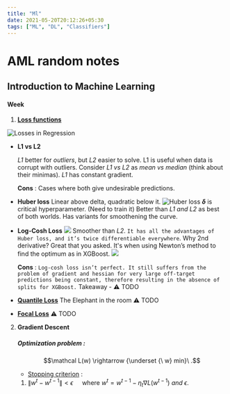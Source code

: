 ```yaml
---
title: "Ml"
date: 2021-05-20T20:12:26+05:30
tags: ["ML", "DL", "Classifiers"]
---
```


# AML random notes

## Introduction to Machine Learning 

#### Week 
1. **[Loss functions](https://heartbeat.fritz.ai/5-regression-loss-functions-all-machine-learners-should-know-4fb140e9d4b0 "More about loss functions")**

![Losses in Regression](https://miro.medium.com/max/972/1*3MsFzl7zRZE3TihIC9JmaQ.png)

- **L1 vs L2** 

     _L1_ better for _outliers_, but _L2_ easier to solve. 
    L1 is useful when data is corrupt with outliers.
    Consider _L1 vs L2_ as _mean vs median_ (think about their minimas).
    _L1_ has constant gradient.
    
    **Cons** : 
        Cases where both give undesirable predictions.
        
- **Huber loss**
    Linear above delta, quadratic below it. ![Huber loss](https://miro.medium.com/max/1050/1*0eoiZGyddDqltzzjoyfRzA.png)
    **$\delta$** is critical hyperparameter. (Need to train it)
    Better than _L1 and L2_ as best of both worlds. Has variants for smoothening the curve.

- **Log-Cosh Loss**
    ![](https://miro.medium.com/max/872/1*hj5n5273jYX7rclO7bnfJg.png)
    Smoother than _L2_.
    `It has all the advantages of Huber loss, and it’s twice differentiable everywhere`. Why 2nd derivative? Great that you asked. It's when using Newton’s method to find the optimum as in XGBoost.
    ![](https://miro.medium.com/max/1400/1*FNxOsZLqXVZNFOxGoG9A1Q.png)
    
    **Cons** : 
    `Log-cosh loss isn’t perfect. It still suffers from the problem of gradient and hessian for very large off-target predictions being constant, therefore resulting in the absence of splits for XGBoost.` 
        Takeaway - :warning: TODO
        
- __[Quantile Loss](https://en.wikipedia.org/wiki/Quantile_regression)__
    The Elephant in the room
    :warning: TODO

- __[Focal Loss](https://medium.com/@ayodeleodubela/what-does-focal-loss-mean-for-training-neural-networks-770636f76379)__
    :warning: TODO

2. **Gradient Descent**

    ##### Optimization problem :
    $$\mathcal L(w) \rightarrow {\underset {\ w} min}\ .$$

    - [Stopping criterion](https://math.stackexchange.com/questions/1618330/stopping-criteria-for-gradient-method) :

    1. $\lVert w^t - w^{t-1}\rVert < \epsilon\quad$ where $w^t = w^{t-1} - \eta_t\nabla L(w^{t-1})\  and  \ \epsilon.$ 
